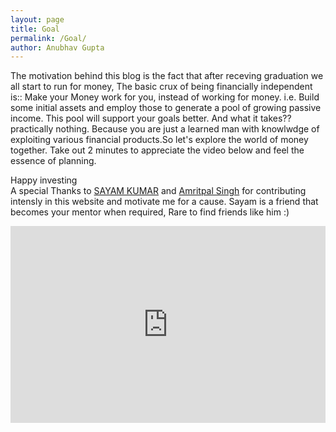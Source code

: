 ```yaml
---
layout: page
title: Goal
permalink: /Goal/
author: Anubhav Gupta
---
```

<style>

           .post-title{
              margin-top: 80px;
            }
            .wrapper a {
              text-decoration: none;
            }
             html,body
              {
              top: 0;
              bottom: 0;
              left: 0;
              right: 0;
            }

            body {
              background-image: url(https://i.postimg.cc/Vk125xM6/rupixen-com-67cnyou-8-Gk-unsplash.jpg);
              -webkit-background-size: cover;
              -moz-background-size: cover;
              -o-background-size: cover;
              background-size: cover;
            }

            .trigger {
              margin-top: 10px;
            }

            .trigger a {
              display: inline-block;
              position: relative;
              padding: 20px 5px;
              margin: 0px 20px;
              text-decoration: none;
            }

            .trigger a:before {
              content: "";
              position: absolute;
              width: 0;
              height: 2px;
              bottom: 0;
              left: 0;
              background-color: black;
              visibility: hidden;
              transition: all 0.3s ease-in-out;
            }

            .trigger a:hover:before {
              visibility: visible;
              width: 100%;
            }

            .site-title {
              padding: 10px;
              text-decoration: none;
            }

            .site-header {
              background-color: rgba(252, 250, 250);
              position: fixed;
              top:0;
              width: 100%;
            }

            .post-content {
              background-color: rgba(252, 250, 250, 0.9);
              padding: 50px 80px;
              text-align: justify;
            }

            footer {
              background-color: rgb(223, 219, 217);
            }
             @media only screen and (max-width: 600px) {
              .post-content {
                background-color: rgba(252, 250, 250, 0.9);
                padding: 10px;
                text-align: justify;
              }
            }

  </style>
The motivation behind this blog is the fact that after receving graduation we all start to run for money, The basic crux of being financially independent is:: Make your Money work for you, instead of working for money.
i.e. Build some initial assets and employ those to generate a pool of growing passive income. This pool will support your goals better. And what it takes?? practically nothing. Because you are just a learned man with knowlwdge of exploiting various financial products.So let's explore the world of money together.
Take out 2 minutes to appreciate the video below and feel the essence of planning.

Happy investing
<br/>
A special Thanks to [SAYAM KUMAR](https://github.com/Sayam753) and [Amritpal Singh](https://github.com/Amritpal2001) for contributing intensly in this website and motivate me  for a cause. Sayam is a friend that becomes your mentor when required, Rare to find friends like him :)



<iframe width="100%" height="315" src="https://www.youtube.com/embed/DHJED9XHblk" frameborder="0" allow="accelerometer; autoplay; encrypted-media; gyroscope; picture-in-picture" allowfullscreen></iframe>
